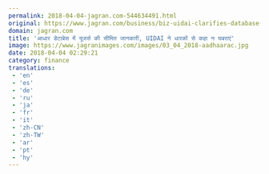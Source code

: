 ```yaml
---
permalink: 2018-04-04-jagran.com-544634491.html
original: https://www.jagran.com/business/biz-uidai-clarifies-database-has-minimal-info-on-aadhaar-holders-17769188.html
domain: jagran.com
title: 'आधार डेटाबेस में यूजर्स की सीमित जानकारी, UIDAI ने धारकों से कहा न घबराएं'
image: https://www.jagranimages.com/images/03_04_2018-aadhaarac.jpg
date: 2018-04-04 02:29:21
category: finance
translations: 
 - 'en'
 - 'es'
 - 'de'
 - 'ru'
 - 'ja'
 - 'fr'
 - 'it'
 - 'zh-CN'
 - 'zh-TW'
 - 'ar'
 - 'pt'
 - 'hy'
---
```


